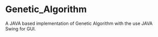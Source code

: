 # Genetic_Algorithm
A JAVA based implementation of Genetic Algorithm with the use JAVA Swing for GUI.
